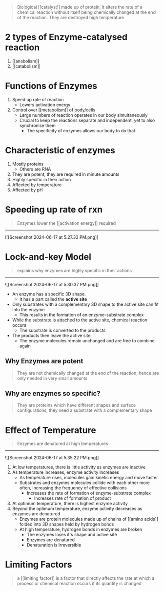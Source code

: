 > Biological [[catalyst]] made up of protein, it alters the rate of a chemical reaction without itself being chemically changed at the end of the reaction. They are destroyed high temperature

# 2 types of Enzyme-catalysed reaction
1. [[anabolism]]
2. [[catabolism]]

# Functions of Enzymes
1. Speed up rate of reaction
	- Lowers activation energy
2. Control over [[metabolism]] of body/cells
	- Large numbers of reaction operates in our body simultaneously
	- Crucial to keep the reactions separate and independent, yet to also synchronise them
		- The specificity of enzymes allows our body to do that

# Characteristic of enzymes
1. Mostly proteins
	- Others are RNA
2. They are potent, they are required in minute amounts
3. Highly specific in their action
4. Affected by temperature
5. Affected by pH 

# Speeding up rate of rxn
> Enzymes lower the [[activation energy]] required
_______
![[Screenshot 2024-06-17 at 5.27.33 PM.png]]

# Lock-and-key Model
> explains why enzymes are highly specific in their actions
_______
![[Screenshot 2024-06-17 at 5.30.37 PM.png]]

- An enzyme has a specific 3D shape. 
	- It has a part called the **active site**
- Only substrates with a complementary 3D shape to the active site can fit into the enzyme
	- This results in the formation of an enzyme-substrate complex
- While the substrate is attached to the active site, chemical reaction occurs
	- The substrate is converted to the products
- The products then leave the active site
	- The enzyme molecules remain unchanged and are free to combine again

## Why Enzymes are potent
> They are not chemically changed at the end of the reaction, hence are only needed in very small amounts

## Why are enzymes so specific? 
> They are proteins which have different shapes and surface configurations, they need a substrate with a complementary shape

# Effect of Temperature
> Enzymes are denatured at high temperatures
_____
![[Screenshot 2024-06-17 at 5.35.22 PM.png]]
1. At low temperatures, there is little activity as enzymes are inactive
2. As temperature increases, enzyme activity increases
	- As temperature rises, molecules gain kinetic energy and move faster
	- Substrates and enzymes molecules collide with each other more often, increasing the frequency of effective collisions 
		- Increases the rate of formation of enzyme-substrate complex
			- Increases rate of formation of product
3. At optimum temperature, there is highest enzyme activity
4. Beyond the optimum temperature, enzyme activity decreases as enzymes are denatured
	- Enzymes are protein molecules made up of chains of [[amino acids]] folded into 3D shapes held by hydrogen bonds
	- At high temperature, hydrogen bonds in enzymes are broken
		- The enzymes loses it's shape and active site
		- Enzymes are denatured
		- Denaturation is irreversible

# Limiting Factors
> a [[limiting factor]] is a factor that directly affects the rate at which a process or chemical reaction occurs if its quantity is changed

